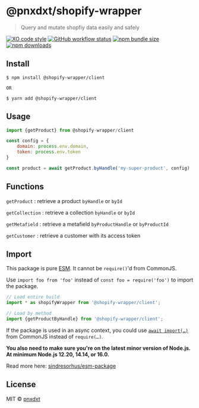 # @pnxdxt/shopify-wrapper

> Query and mutate shopfiy data easily and safely

[![XO code style](https://img.shields.io/badge/code_style-XO-5ed9c7.svg)](https://github.com/xojs/xo)
[![GitHub workflow status](https://img.shields.io/github/workflow/status/pnxdxt/shopify-wrapper/CI)](https://github.com/pnxdxt/shopify-wrapper/actions/)
[![npm bundle size](https://img.shields.io/bundlephobia/min/@shopify-wrapper/client)](https://bundlephobia.com/package/@shopify-wrapper/client)
[![npm downloads](https://img.shields.io/npm/dt/@shopify-wrapper/client)](https://www.npmjs.com/package/@shopify-wrapper/client)

## Install

```
$ npm install @shopify-wrapper/client

OR

$ yarn add @shopify-wrapper/client

```

## Usage

```js
import {getProduct} from @shopify-wrapper/client

const config = {
	domain: process.env.domain,
	token: process.env.token
}

const product = await getProduct.byHandle('my-super-product', config)
```

## Functions

`getProduct` : retrieve a product `byHandle` or `byId`

`getCollection` : retrieve a collection `byHandle` or `byId`

`getMetafield` : retrieve a metafield `byProductHandle` or `byProductId`

`getCustomer` : retrieve a customer with its access token

## Import

This package is pure [ESM](https://developer.mozilla.org/en-US/docs/Web/JavaScript/Guide/Modules). It cannot be `require()`'d from CommonJS.

Use `import foo from 'foo'` instead of `const foo = require('foo')` to import the package.

```js
// Load entire build
import * as shopifyWrapper from '@shopify-wrapper/client';

// Load by method
import {getProductByHandle} from '@shopify-wrapper/client';
```

If the package is used in an async context, you could use [`await import(…)`](https://developer.mozilla.org/en-US/docs/Web/JavaScript/Reference/Statements/import#dynamic_imports) from CommonJS instead of `require(…)`.

**You also need to make sure you're on the latest minor version of Node.js. At minimum Node.js 12.20, 14.14, or 16.0.**

Read more here: [sindresorhus/esm-package](https://gist.github.com/sindresorhus/a39789f98801d908bbc7ff3ecc99d99c)

## License

MIT © [pnxdxt](https://pnxdxt.com)
